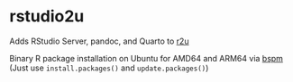 # rstudio2u

Adds RStudio Server, pandoc, and Quarto to [r2u](https://github.com/rocker-org/r2u)

Binary R package installation on Ubuntu for AMD64 and ARM64 via [bspm](https://cloud.r-project.org/package=bspm)
(Just use `install.packages()` and `update.packages()`)
